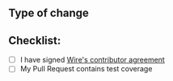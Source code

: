 ## Type of change
<!--- Please describe what your code improves. Please also add a screenshot if it's a design change. -->

## Checklist:
<!--- Go over all the following points, and put an `x` in all the boxes that apply. -->

- [ ] I have signed [Wire's contributor agreement](https://github.com/wireapp/wire#contributing-to-the-code)
- [ ] My Pull Request contains test coverage

